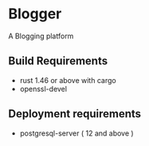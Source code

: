 # Blogger

A Blogging platform

## Build Requirements

- rust 1.46 or above with cargo
- openssl-devel

## Deployment requirements

- postgresql-server ( 12 and above ) 

